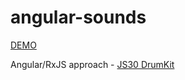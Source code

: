 # angular-sounds

[DEMO](https://cschomer.github.io/angular-sounds/)

Angular/RxJS approach - [JS30 DrumKit](https://github.com/wesbos/JavaScript30/tree/master/01%20-%20JavaScript%20Drum%20Kit)
